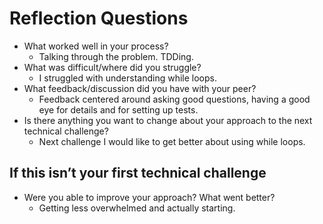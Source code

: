 # Reflection Questions

- What worked well in your process?
  - Talking through the problem. TDDing.
- What was difficult/where did you struggle?
  - I struggled with understanding while loops.
- What feedback/discussion did you have with your peer?
  - Feedback centered around asking good questions, having a good eye for details and for setting up tests.
- Is there anything you want to change about your approach to the next technical challenge?
  - Next challenge I would like to get better about using while loops.

## If this isn’t your first technical challenge

- Were you able to improve your approach? What went better?
  - Getting less overwhelmed and actually starting.